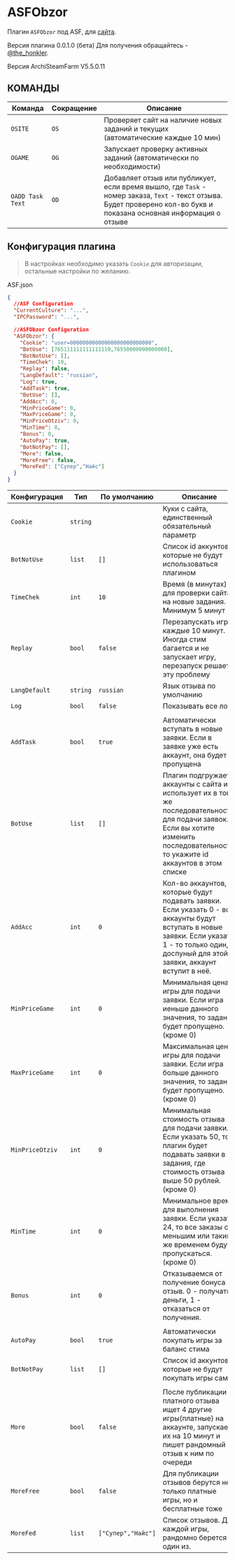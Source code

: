 # ASFObzor
Плагин `ASFObzor` под ASF, для [сайта](https://obzor.biz/).

Версия плагина 0.0.1.0 (бета) Для получения обращайтесь - [@the_honkler](https://t.me/the_honkler).

Версия ArchiSteamFarm V5.5.0.11

## КОМАНДЫ

| Команда                    | Сокращение | Описание                                                                                                                                                                    |
| -------------------------- | ---------- | --------------------------------------------------------------------------------------------------------------------------------------------------------------------------- |
| `OSITE`                    | `OS`       | Проверяет сайт на наличие новых заданий и текущих (автоматические каждые 10 мин)                                                                                            |
| `OGAME`                    | `OG`       | Запускает проверку активных заданий (автоматически по необходимости)                                                                                                        |
| `OADD Task Text`           | `OD`       | Добавляет отзыв или публикует, если время вышло, где `Task` - номер заказа, `Text` - текст отзыва. Будет проверено кол-во букв и показана основная информация о отзыве      |


## Конфигурация плагина

> В настройках необходимо указать `Cookie` для авторизации, остальные настройки по желанию.

ASF.json

```json
{
  //ASF Configuration
  "CurrentCulture": "...",
  "IPCPassword": "...",

  //ASFObzor Configuration
  "ASFObzor": {
    "Cookie": "user=00000000000000000000000000",
    "BotUse": [765111111111111110,76550000000000000],
    "BotNotUse": [],
    "TimeChek": 10,
    "Replay": false,
    "LangDefault": "russian",
    "Log": true,
    "AddTask": true,
    "BotUse": [],
    "AddAcc": 0,
    "MinPriceGame": 0,
    "MaxPriceGame": 0,
    "MinPriceOtziv": 0,
    "MinTime": 0,
    "Bonus": 0,
    "AutoPay": true,
    "BotNotPay": [],
    "More": false,
    "MoreFree": false,
    "MoreFed": ["Супер","Найс"]
  }
}
```

| Конфигурация      | Тип      | По умолчанию | Описание                                                                                                                                                                                         |
| ----------------- | -------- | ------------ | ------------------------------------------------------------------------------------------------------------------------------------------------------------------------------------------------ |
| `Cookie`          | `string` |              |  Куки с сайта, единственный обязательный параметр                                                                                                                                                |
| `BotNotUse`       | `list`   | `[]`         |  Список id аккунтов, которые не будут использоваться плагином                                                                                                                                    |
| `TimeChek`        | `int`    | `10`         |  Время (в минутах) для проверки сайта на новые задания. Минимум 5 минут                                                                                                                          |
| `Replay`          | `bool`   | `false`      |  Перезапускать игры каждые 10 минут. Иногда стим багается и не запускает игру, перезапуск решает эту проблему                                                                                    |
| `LangDefault`     | `string` | `russian`    |  Язык отзыва по умолчанию                                                                                                                                                                        |
| `Log`             | `bool`   | `false`      |  Показывать все логи                                                                                                                                                                             |
|                   |          |              |                                                                                                                                                                                                  |
| `AddTask`         | `bool`   | `true`       |  Автоматически вступать в новые заявки. Если в заявке уже есть аккаунт, она будет пропущена                                                                                                      |
| `BotUse`          | `list`   | `[]`         |  Плагин подгружает аккаунты с сайта и использует их в той же последовательности для подачи заявок. Если вы хотите изменить последовательность, то укажите id аккаунтов в этом списке             |
| `AddAcc`          | `int`    | `0`          |  Кол-во аккаунтов, которые будут подавать заявки. Если указать 0 - все аккаунты будут вступать в новые заявки. Если указать 1 - то только один, доспуный для этой заявки, аккаунт вступит в неё. |
| `MinPriceGame`    | `int`    | `0`          |  Минимальная цена игры для подачи заявки. Если игра иеньше данного значения, то задание будет пропущено. (кроме 0)                                                                               |
| `MaxPriceGame`    | `int`    | `0`          |  Максимальная цена игры для подачи заявки. Если игра больше данного значения, то задание будет пропущено. (кроме 0)                                                                              |
| `MinPriceOtziv`   | `int`    | `0`          |  Минимальная стоимость отзыва для подачи заявки. Если указать 50, то плагин будет подавать заявки в задания, где стоимость отзыва выше 50 рублей. (кроме 0)                                      |
| `MinTime`         | `int`    | `0`          |  Минимальное время для выполнения заявки. Если указать 24, то все заказы с меньшим или таким же временем будут пропускаться. (кроме 0)                                                           |
| `Bonus`           | `int`    | `0`          |  Отказываемся от получение бонуса за отзыв. 0 - получать деньги, 1 - отказаться от получения.                                                                                                    |
|                   |          |              |                                                                                                                                                                                                  |
| `AutoPay`         | `bool`   | `true`       |  Автоматически покупать игры за баланс стима                                                                                                                                                     |
| `BotNotPay`       | `list`   | `[]`         |  Список id аккунтов, которые не будут покупать игры сами                                                                                                                                         |
|                   |          |              |                                                                                                                                                                                                  |
| `More`            | `bool`   | `false`      |  После публикации платного отзыва ищет 4 другие игры(платные) на аккаунте, запускает их на 10 минут и пишет рандомный отзыв к ним по очереди                                                     |
| `MoreFree`        | `bool`   | `false`      |  Для публикации отзывов берутся не только платные игры, но и бесплатные тоже                                                                                                                     |
| `MoreFed`         | `list`   | `["Супер","Найс"]` |  Список отзывов. Для каждой игры, рандомно берется один из.                                                                                                                                |








